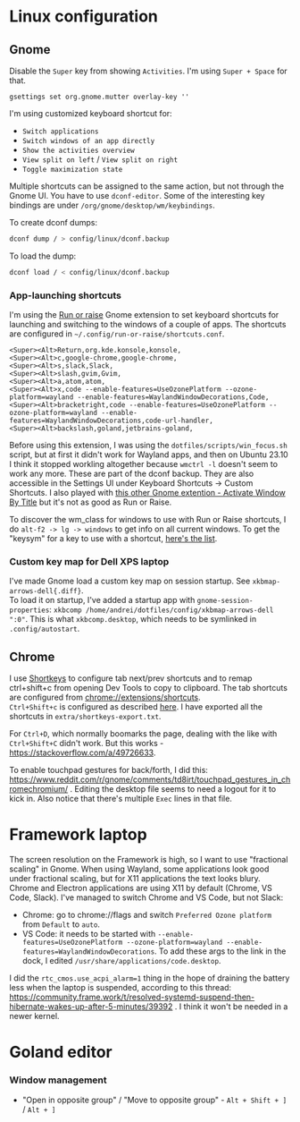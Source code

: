 # Linux configuration

## Gnome

Disable the `Super` key from showing `Activities`. I'm using `Super + Space` for that. 
```
gsettings set org.gnome.mutter overlay-key ''
```

I'm using customized keyboard shortcut for:
- `Switch applications`
- `Switch windows of an app directly`
- `Show the activities overview`
- `View split on left` / `View split on right`
- `Toggle maximization state`

Multiple shortcuts can be assigned to the same action, but not through the
Gnome UI. You have to use `dconf-editor`. Some of the interesting key bindings
are under `/org/gnome/desktop/wm/keybindings`.

To create dconf dumps:
```sh
dconf dump / > config/linux/dconf.backup
```
To load the dump:
```sh
dconf load / < config/linux/dconf.backup
```

### App-launching shortcuts

I'm using the [Run or raise](https://extensions.gnome.org/extension/1336/run-or-raise/) Gnome extension to set keyboard shortcuts for launching and switching to the windows of a couple of apps. The shortcuts are configured in `~/.config/run-or-raise/shortcuts.conf`.

```
<Super><Alt>Return,org.kde.konsole,konsole,
<Super><Alt>c,google-chrome,google-chrome,
<Super><Alt>s,slack,Slack,
<Super><Alt>slash,gvim,Gvim,
<Super><Alt>a,atom,atom,
<Super><Alt>x,code --enable-features=UseOzonePlatform --ozone-platform=wayland --enable-features=WaylandWindowDecorations,Code,
<Super><Alt>bracketright,code --enable-features=UseOzonePlatform --ozone-platform=wayland --enable-features=WaylandWindowDecorations,code-url-handler,
<Super><Alt>backslash,goland,jetbrains-goland,
```

Before using this extension, I was using the `dotfiles/scripts/win_focus.sh` script, but at first it didn't work for Wayland apps, and then on Ubuntu 23.10 I think it stopped workling altogether because `wmctrl -l` doesn't seem to work any more.
These are part of the dconf backup. They are also accessible in the Settings UI under Keyboard Shortcuts -> Custom Shortcuts.
I also played with [this other Gnome extention - Activate Window By Title](https://extensions.gnome.org/extension/5021/activate-window-by-title/) but it's not as good as Run or Raise.

To discover the wm_class for windows to use with Run or Raise shortcuts, I do `alt-f2 -> lg -> windows` to get info on all current windows. To get the "keysym" for a key to use with a shortcut, [here's the list](https://wiki.linuxquestions.org/wiki/List_of_keysyms).

### Custom key map for Dell XPS laptop

I've made Gnome load a custom key map on session startup. See
`xkbmap-arrows-dell{.diff}`.  
To load it on startup, I've added a startup app with
`gnome-session-properties`: `xkbcomp
/home/andrei/dotfiles/config/xkbmap-arrows-dell ":0"`. This is what
`xkbcomp.desktop`, which needs to be symlinked in `.config/autostart`.

## Chrome
I use [Shortkeys](https://chrome.google.com/webstore/detail/shortkeys-custom-keyboard/logpjaacgmcbpdkdchjiaagddngobkck) to configure tab next/prev shortcuts and to remap ctrl+shift+c from opening Dev Tools to copy to clipboard.
The tab shortcuts are configured from [chrome://extensions/shortcuts](chrome://extensions/shortcuts).  
`Ctrl+Shift+c` is configured as described [here](https://askubuntu.com/questions/604434/chrome-disable-or-change-keyboard-shortcut-ctrlshiftc-developer-tools-console/991632#991632?newreg=9711ffc8ba2b4e349e87efa4b2fd3542).
I have exported all the shortcuts in `extra/shortkeys-export.txt`.

For `Ctrl+D`, which normally boomarks the page, dealing with the like with `Ctrl+Shift+C` didn't work. But this works - https://stackoverflow.com/a/49726633.

To enable touchpad gestures for back/forth, I did this: https://www.reddit.com/r/gnome/comments/td8irt/touchpad_gestures_in_chromechromium/ . Editing the desktop file seems to need a logout for it to kick in. Also notice that there's multiple `Exec` lines in that file.

# Framework laptop

The screen resolution on the Framework is high, so I want to use "fractional scaling" in Gnome. When using Wayland, some applications look good under fractional scaling, but for X11 applications the text looks blury. Chrome and Electron applications are using X11 by default (Chrome, VS Code, Slack). I've managed to switch Chrome and VS Code, but not Slack:
- Chrome: go to chrome://flags and switch `Preferred Ozone platform` from `Default` to `auto`.
- VS Code: it needs to be started with `--enable-features=UseOzonePlatform --ozone-platform=wayland --enable-features=WaylandWindowDecorations`. To add these args to the link in the dock, I edited `/usr/share/applications/code.desktop`.

I did the `rtc_cmos.use_acpi_alarm=1` thing in the hope of draining the battery less when the laptop is suspended, according to this thread: https://community.frame.work/t/resolved-systemd-suspend-then-hibernate-wakes-up-after-5-minutes/39392 . I think it won't be needed in a newer kernel.

# Goland editor

### Window management

- "Open in opposite group" / "Move to opposite group" - `Alt + Shift + ]` / `Alt + ]` 

